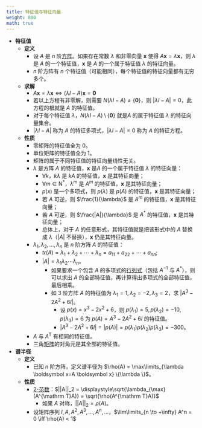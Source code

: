 ```yaml
---
title: 特征值与特征向量
weight: 800
math: true
---
```


- **特征值**
    - **定义**
        - 设 $A$ 是 $n$ 阶[方阵](/notes/docs/mathematics/linear-algebra/matrix#xtm5r3)。如果存在常数 $\lambda$ 和非零向量 $\boldsymbol x$ 使得 $A\boldsymbol x=\lambda\boldsymbol x$，则 $\lambda$ 是 $A$ 的一个特征值，$\boldsymbol x$ 是 $A$ 的一个属于特征值 $\lambda$ 的特征向量。
        - $n$ 阶方阵有 $n$ 个特征值（可能相同），每个特征值的特征向量都有无穷多个。
    - **求解**
        - $A\boldsymbol x=\lambda\boldsymbol x\iff (\lambda I-A)\boldsymbol x=\boldsymbol 0$
        - 若以上方程有非零解，则需要 $N(\lambda I-A)\ne \{\boldsymbol 0\}$，则 $|\lambda I-A|=0$，此方程的根就是 $A$ 的特征值。
        - 对于每个特征值 $\lambda$，$N(\lambda I-A)\setminus\{\boldsymbol 0\}$ 就是$A$ 的属于特征值 $\lambda$ 的特征向量集合。
        - $|\lambda I-A|$ 称为 $A$ 的特征多项式，$|\lambda I-A|=0$ 称为 $A$ 的特征方程。
    - **性质**
        - 零矩阵的特征值全为 $0$。
        - 单位矩阵的特征值全为 $1$。
        - 矩阵的属于不同特征值的特征向量线性无关。
        - $\lambda$ 是方阵 $A$ 的特征值，$\boldsymbol x$ 是$A$ 的一个属于特征值 $\lambda$ 的特征向量：
            - $\forall k$，$k\lambda$ 是 $kA$ 的特征值，$\boldsymbol x$ 是其特征向量；
            - $\forall m\in \mathrm N^*$，$\lambda^m$ 是 $A^m$ 的特征值，$\boldsymbol x$ 是其特征向量；
            - $p(x)$ 是一个多项式，则 $p(\lambda)$ 是 $p(A)$ 的特征值，$\boldsymbol x$ 是其特征向量；
            - 若 $A$ 可逆，则 $\frac{1}{\lambda}$ 是 $A^m$ 的特征值，$\boldsymbol x$ 是其特征向量；
            - 若 $A$ 可逆，则 $\frac{|A|}{\lambda}$ 是 $A^*$ 的特征值，$\boldsymbol x$ 是其特征向量；
            - 总体上，对于 $A$ 的任意形式，其特征值就是把该形式中的 $A$ 替换成 $\lambda$（$|A|$ 不替换），$\boldsymbol x$ 仍是其特征向量。
        - $\lambda_1,\lambda_2,\dots,\lambda_n$ 是 $n$ 阶方阵 $A$ 的特征值：
            - $tr(A)=\lambda_1+\lambda_2+\cdots+\lambda_n=a_{11}+a_{22}+\cdots+a_{nn}$;
            - $|A|=\lambda_1\lambda_2\cdots\lambda_n$。
                - 如果要求一个包含 $A$ 的多项式的[行列式](/notes/docs/mathematics/linear-algebra/determinant)（包括 $A^{-1}$ 与 $A^*$），则可以求出 $A$ 的全部特征值，再计算得出多项式的全部特征值，最后相乘。
                - 如 $3$ 阶方阵 $A$ 的特征值为 $\lambda_1=1,\lambda_2=-2,\lambda_3=2$，求 $|A^3-2A^2+6I|$。
                    - 设 $p(x)=x^3-2x^2+6$，则 $p(\lambda_1)=5,p(\lambda_2)=-10,p(\lambda_3)=6$ 为 $p(A)=A^3-2A^2+6I$ 的特征值。
                    - $|A^3-2A^2+6I|=|p(A)|=p(\lambda_1)p(\lambda_2)p(\lambda_3)=-300$。
        - $A$ 与 $A^{\mathrm T}$ 有相同的特征值。
        - 三角[矩阵](/notes/docs/mathematics/linear-algebra/matrix)的对角元是其全部的特征值。
- **谱半径**
    - **定义**
        - 已知 $n$ 阶方阵，定义谱半径为 $\rho(A) = \max\limits_{\lambda \boldsymbol x=A \boldsymbol x} \{\lambda \}$。
    - **性质**
        - [2-范数](/notes/docs/mathematics/linear-algebra/norm#xuxoty)：$||A||_2 = \displaystyle\sqrt{\lambda_{\max}(A^{\mathrm T}A)} = \sqrt{\rho(A^{\mathrm T}A)}$
            - 如果 $A$ 对称，$||A||_2 = \rho(A)$。
        - 设矩阵序列 $I,A,A^2,A^3,\dots,A^n,\dots$，$\lim\limits_{n \to +\infty} A^n = 0 \iff \rho(A) < 1$
